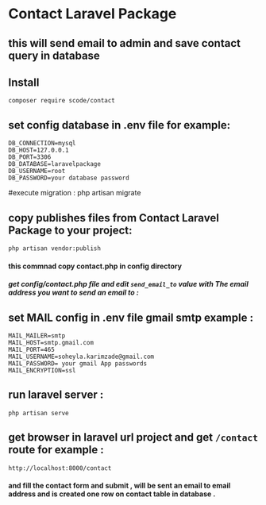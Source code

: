 # Contact Laravel Package
## this will send email to admin and save contact query in database

## Install
    composer require scode/contact
    
## set config database in .env file for example:
    DB_CONNECTION=mysql
    DB_HOST=127.0.0.1
    DB_PORT=3306
    DB_DATABASE=laravelpackage
    DB_USERNAME=root
    DB_PASSWORD=your database password
#execute migration :
    php artisan migrate

## copy publishes files from  Contact Laravel Package to your project:   
    php artisan vendor:publish
   #### this commnad copy contact.php in config directory
   ##### get config/contact.php file and edit `send_email_to`  value with The email address you want to send an email to :

## set MAIL config in .env file gmail smtp example :
    MAIL_MAILER=smtp
    MAIL_HOST=smtp.gmail.com
    MAIL_PORT=465
    MAIL_USERNAME=soheyla.karimzade@gmail.com
    MAIL_PASSWORD= your gmail App passwords 
    MAIL_ENCRYPTION=ssl
    
## run laravel server :
    php artisan serve
## get browser in laravel url project and get `/contact` route for example :
    http://localhost:8000/contact
#### and fill the contact form and submit , will be sent an email to email address and is created one row on contact table in database .
  
  
